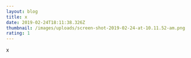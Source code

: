 ```yaml
---
layout: blog
title: x
date: 2019-02-24T18:11:38.326Z
thumbnail: /images/uploads/screen-shot-2019-02-24-at-10.11.52-am.png
rating: 1
---
```

x
